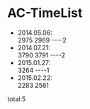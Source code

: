 # AC-TimeList
* 2014.05.06:  
2975 2969    ----2    
* 2014.07.21:  
3790 3791    ----2    
* 2015.01.27:  
3264    ----1     
* 2015.02.22:  
2283 2581

total:5
